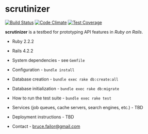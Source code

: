# scrutinizer

[![Build Status](https://semaphoreci.com/api/v1/projects/d6928710-5d79-49db-9303-1206842d835b/466811/badge.svg)](https://semaphoreci.com/bhfailor/scrutinizer)     [![Code Climate](https://codeclimate.com/github/bhfailor/scrutinizer/badges/gpa.svg)](https://codeclimate.com/github/bhfailor/scrutinizer)   [![Test Coverage](https://codeclimate.com/github/bhfailor/scrutinizer/badges/coverage.svg)](https://codeclimate.com/github/bhfailor/scrutinizer/coverage)

**scrutinizer** is a testbed for prototyping API features in *Ruby on Rails*.

* Ruby 2.2.2

* Rails 4.2.2

* System dependencies - see `Gemfile`

* Configuration - `bundle install`

* Database creation - `bundle exec rake db:create:all`

* Database initialization - `bundle exec rake db:migrate`
 
* How to run the test suite - `bundle exec rake test`

* Services (job queues, cache servers, search engines, etc.) - TBD

* Deployment instructions - TBD

* Contact - bruce.failor@gmail.com
